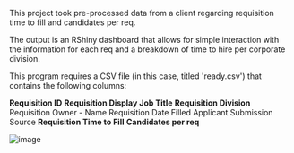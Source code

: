 This project took pre-processed data from a client regarding requisition time to fill and candidates per req.

The output is an RShiny dashboard that allows for simple interaction with the information for each req and a breakdown of time to hire per corporate division.

This program requires a CSV file (in this case, titled 'ready.csv') that contains the following columns:

**Requisition ID**
**Requisition Display Job Title**
**Requisition Division**
Requisition Owner - Name
Requisition Date Filled
Applicant Submission Source
**Requisition Time to Fill**
**Candidates per req**


![image](https://user-images.githubusercontent.com/60531996/116624999-e61d8100-a916-11eb-82c0-4602a7f39522.png)
